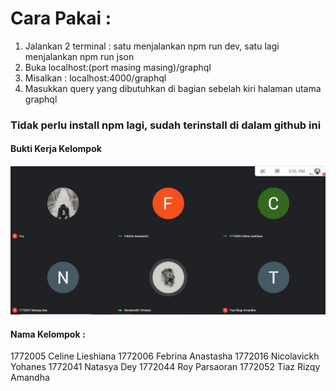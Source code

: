 # Cara Pakai :

1. Jalankan 2 terminal : satu menjalankan npm run dev, satu lagi menjalankan npm run json
2. Buka localhost:(port masing masing)/graphql
3. Misalkan : localhost:4000/graphql
4. Masukkan query yang dibutuhkan di bagian sebelah kiri halaman utama graphql

<h3>Tidak perlu install npm lagi, sudah terinstall di dalam github ini</h3>


<h4> Bukti Kerja Kelompok </h4>
<img src="https://github.com/realebin/web_semantik2/blob/main/Bukti.jpeg"/>

<h4> Nama Kelompok :</h4>
1772005 Celine Lieshiana
1772006 Febrina Anastasha
1772016 Nicolavickh Yohanes
1772041 Natasya Dey
1772044 Roy Parsaoran
1772052 Tiaz Rizqy Amandha
